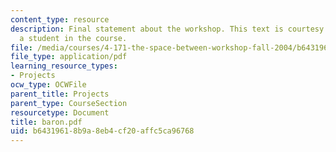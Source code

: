 ```yaml
---
content_type: resource
description: Final statement about the workshop. This text is courtesy of Sandra Baron,
  a student in the course.
file: /media/courses/4-171-the-space-between-workshop-fall-2004/b64319618b9a8eb4cf20affc5ca96768_baron.pdf
file_type: application/pdf
learning_resource_types:
- Projects
ocw_type: OCWFile
parent_title: Projects
parent_type: CourseSection
resourcetype: Document
title: baron.pdf
uid: b6431961-8b9a-8eb4-cf20-affc5ca96768
---
```

